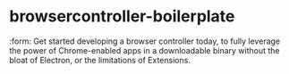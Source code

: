 # browsercontroller-boilerplate
:form: Get started developing a browser controller today, to fully leverage the power of Chrome-enabled apps in a downloadable binary without the bloat of Electron, or the limitations of Extensions.
